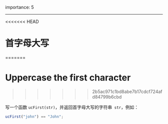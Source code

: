 importance: 5

---

<<<<<<< HEAD
# 首字母大写
=======
# Uppercase the first character
>>>>>>> 2b5ac971c1bd8abe7b17cdcf724afd84799b6cbd

写一个函数 `ucFirst(str)`，并返回首字母大写的字符串` str`，例如：

```js
ucFirst("john") == "John";
```

